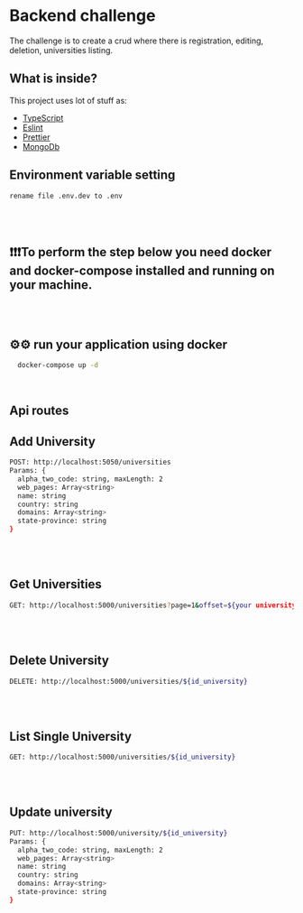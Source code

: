 # Backend challenge

The challenge is to create a crud where there is registration, editing, deletion, universities listing.

## What is inside?

This project uses lot of stuff as:

- [TypeScript](https://www.typescriptlang.org/)
- [Eslint](https://eslint.org/)
- [Prettier](https://prettier.io/)
- [MongoDb](https://www.mongodb.com/)

## Environment variable setting

```bash
rename file .env.dev to .env
```

<br/>
<br/>

## ❗❗❗To perform the step below you need docker and docker-compose installed and running on your machine.

<br/>
<br/>

## ⚙️⚙️ run your application using docker

```bash
  docker-compose up -d
```

<br/>

## Api routes

## Add University

```bash
POST: http://localhost:5050/universities
Params: {
  alpha_two_code: string, maxLength: 2
  web_pages: Array<string>
  name: string
  country: string
  domains: Array<string>
  state-province: string
}

```

<br/>
<br/>

## Get Universities

```bash
GET: http://localhost:5000/universities?page=1&offset=${your university limit}

```

<br/>
<br/>

## Delete University

```bash
DELETE: http://localhost:5000/universities/${id_university}

```

<br/>
<br/>

## List Single University

```bash
GET: http://localhost:5000/universities/${id_university}

```

<br/>
<br/>

## Update university

```bash
PUT: http://localhost:5000/university/${id_university}
Params: {
  alpha_two_code: string, maxLength: 2
  web_pages: Array<string>
  name: string
  country: string
  domains: Array<string>
  state-province: string
}

```
